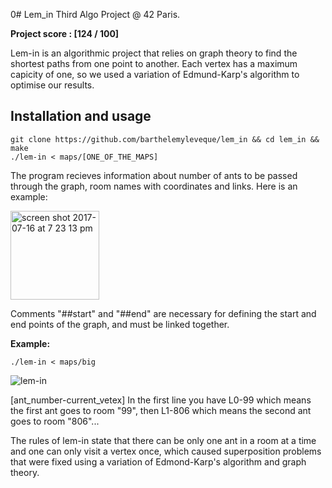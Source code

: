 0# Lem_in
Third Algo Project @ 42 Paris.

**Project score : [124 / 100]**

Lem-in is an algorithmic project that relies on graph theory to find the shortest paths from one point to another.
Each vertex has a maximum capicity of one, so we used a variation of Edmund-Karp's algorithm to optimise our results.


## Installation and usage

```
git clone https://github.com/barthelemyleveque/lem_in && cd lem_in && make
./lem-in < maps/[ONE_OF_THE_MAPS]
```

The program recieves information about number of ants to be passed through the graph, room names with coordinates and links. Here is an example:

<img width="142" alt="screen shot 2017-07-16 at 7 23 13 pm" align="middle" src="https://user-images.githubusercontent.com/25576444/28254024-ea2c5eb6-6a5d-11e7-922c-5808975b2419.png" >

Comments "##start" and "##end" are necessary for defining the start and end points of the graph, and must be linked together.

**Example:**

```
./lem-in < maps/big
```
![lem-in](https://i.ibb.co/7pSmxPM/Screen-Shot-2019-10-28-at-1-20-03-PM.png)

[ant_number-current_vetex]
In the first line you have L0-99 which means the first ant goes to room "99", then L1-806 which means the second ant goes to room "806"... 

The rules of lem-in state that there can be only one ant in a room at a time and one can only visit a vertex once, which caused superposition problems that were fixed using a variation of Edmond-Karp's algorithm and graph theory.
